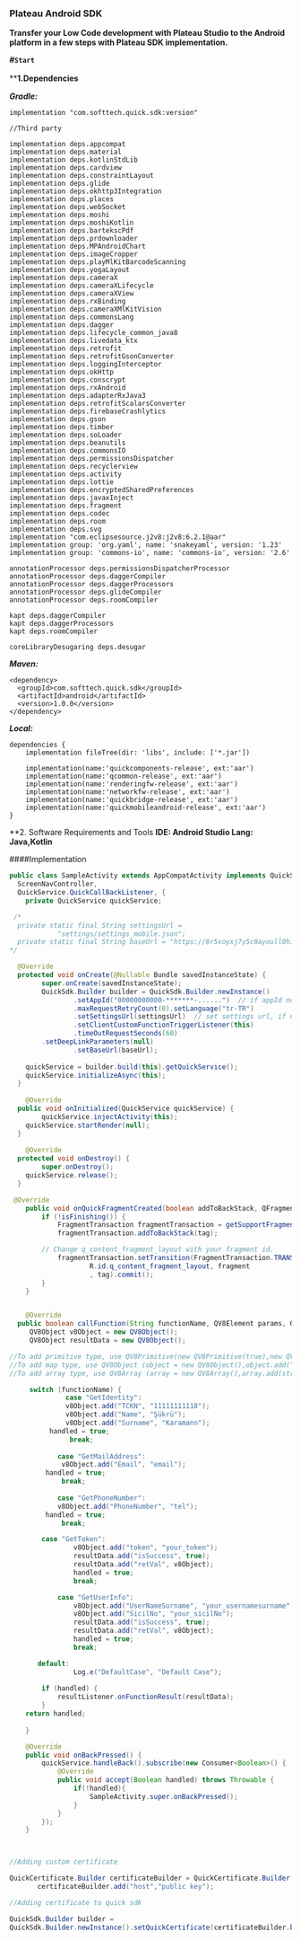 ### Plateau Android SDK

**Transfer your Low Code development with Plateau Studio to the Android platform in a few steps with Plateau SDK implementation.**

**#`Start`**

****1.Dependencies**　

***Gradle:***

    implementation "com.softtech.quick.sdk:version"

    //Third party

    implementation deps.appcompat
    implementation deps.material
    implementation deps.kotlinStdLib
    implementation deps.cardview
    implementation deps.constraintLayout
    implementation deps.glide
    implementation deps.okhttp3Integration
    implementation deps.places
    implementation deps.webSocket
    implementation deps.moshi
    implementation deps.moshiKotlin
    implementation deps.bartekscPdf
    implementation deps.prdownloader
    implementation deps.MPAndroidChart
    implementation deps.imageCropper
    implementation deps.playMlKitBarcodeScanning
    implementation deps.yogaLayout
    implementation deps.cameraX
    implementation deps.cameraXLifecycle
    implementation deps.cameraXView
    implementation deps.rxBinding
    implementation deps.cameraXMlKitVision
    implementation deps.commonsLang
    implementation deps.dagger
    implementation deps.lifecycle_common_java8
    implementation deps.livedata_ktx
    implementation deps.retrofit
    implementation deps.retrofitGsonConverter
    implementation deps.loggingInterceptor
    implementation deps.okHttp
    implementation deps.conscrypt
    implementation deps.rxAndroid
    implementation deps.adapterRxJava3
    implementation deps.retrofitScalarsConverter
    implementation deps.firebaseCrashlytics
    implementation deps.gson
    implementation deps.timber
    implementation deps.soLoader
    implementation deps.beanutils
    implementation deps.commonsIO
    implementation deps.permissionsDispatcher
    implementation deps.recyclerview
    implementation deps.activity
    implementation deps.lottie
    implementation deps.encryptedSharedPreferences
    implementation deps.javaxInject
    implementation deps.fragment
    implementation deps.codec
    implementation deps.room
    implementation deps.svg
    implementation "com.eclipsesource.j2v8:j2v8:6.2.1@aar"
    implementation group: 'org.yaml', name: 'snakeyaml', version: '1.23'
    implementation group: 'commons-io', name: 'commons-io', version: '2.6'
    
    annotationProcessor deps.permissionsDispatcherProcessor
    annotationProcessor deps.daggerCompiler
    annotationProcessor deps.daggerProcessors
    annotationProcessor deps.glideCompiler
    annotationProcessor deps.roomCompiler
    
    kapt deps.daggerCompiler
    kapt deps.daggerProcessors
    kapt deps.roomCompiler
    
    coreLibraryDesugaring deps.desugar

 ***Maven:***

    <dependency>
      <groupId>com.softtech.quick.sdk</groupId>
      <artifactId>android</artifactId>
      <version>1.0.0</version>
    </dependency>

***Local:***

    dependencies {
    	implementation fileTree(dir: 'libs', include: ['*.jar'])
     
     	implementation(name:'quickcomponents-release', ext:'aar')
    	implementation(name:'qcommon-release', ext:'aar')
    	implementation(name:'renderingfw-release', ext:'aar')
    	implementation(name:'networkfw-release', ext:'aar')
    	implementation(name:'quickbridge-release', ext:'aar')
    	implementation(name:'quickmobileandroid-release', ext:'aar')
    }

**2. Software Requirements and Tools
**IDE: Android Studio  Lang: Java,Kotlin**

####Implementation
```java
public class SampleActivity extends AppCompatActivity implements QuickService.AsyncInitialListener,  
  ScreenNavController,  
  QuickService.QuickCallBackListener, {  
    private QuickService quickService;  

 /*
  private static final String settingsUrl =
            "settings/settings_mobile.json";
  private static final String baseUrl = "https://8r5xoyxj7y5c0ayoull0hi.z6.web.core.windows.net/";
*/

  @Override  
  protected void onCreate(@Nullable Bundle savedInstanceState) {  
        super.onCreate(savedInstanceState);  
		QuickSdk.Builder builder = QuickSdk.Builder.newInstance()  
                .setAppId("00000000000-*******-......")  // if appId not provided, set null.
                .maxRequestRetryCount(0).setLanguage("tr-TR")  
                .setSettingsUrl(settingsUrl)  // set settings url, if not provied set null.
                .setClientCustomFunctionTriggerListener(this)  
                .timeOutRequestSeconds(60)
		.setDeepLinkParameters(null)  
                .setBaseUrl(baseUrl);  
  
	quickService = builder.build(this).getQuickService();  
	quickService.initializeAsync(this);  
  }  
  
    @Override  
  public void onInitialized(QuickService quickService) {  
        quickService.injectActivity(this);  
	quickService.startRender(null);  
  }  
  
    @Override  
  protected void onDestroy() {  
        super.onDestroy();  
 	quickService.release();  
  }

 @Override
    public void onQuickFragmentCreated(boolean addToBackStack, QFragment fragment, String tag) {
        if (!isFinishing()) {
            FragmentTransaction fragmentTransaction = getSupportFragmentManager().beginTransaction();
            fragmentTransaction.addToBackStack(tag);

	    // Change q_content_fragment_layout with your fragment id.
            fragmentTransaction.setTransition(FragmentTransaction.TRANSIT_FRAGMENT_OPEN).add(
                    R.id.q_content_fragment_layout, fragment
                    , tag).commit();
        }
    }


    @Override  
  public boolean callFunction(String functionName, QV8Element params, QuickService.FunctionCallBackListener resultListener) {  
     QV8Object v8Object = new QV8Object();
     QV8Object resultData = new QV8Object();

//To add primitive type, use QV8Primitive(new QV8Primitive(true),new QV8Primitive(2),new QV8Primitive("string")).
//To add map type, use QV8Object (object = new QV8Object(),object.add("key",string|boolean,integer,float,QV8Primitive,QV8Array,QV8Object)).
//To add array type, use QV8Array (array = new QV8Array(),array.add(string|boolean,integer,float,QV8Primitive,QV8Array,QV8Object)).

     switch (functionName) {  
          	  case "GetIdentity":  
          	  v8Object.add("TCKN", "11111111118");  
          	  v8Object.add("Name", "Şükrü");  
          	  v8Object.add("Surname", "Karamann");
	  	  handled = true;  
         	   break; 
            
            case "GetMailAddress":  
           	 v8Object.add("Email", "email");
	   	 handled = true;  
           	 break;
	  
            case "GetPhoneNumber":  
	    	v8Object.add("PhoneNumber", "tel");
	   	 handled = true;
           	 break;

	    case "GetToken":
                v8Object.add("token", "your_token");
                resultData.add("isSuccess", true);
                resultData.add("retVal", v8Object);
                handled = true;
                break;

            case "GetUserInfo":
                v8Object.add("UserNameSurname", "your_usernamesurname");
                v8Object.add("SicilNo", "your_sicilNo");
                resultData.add("isSuccess", true);
                resultData.add("retVal", v8Object);
                handled = true;
                break;

	   default:
                Log.e("DefaultCase", "Default Case");
	
        if (handled) {
            resultListener.onFunctionResult(resultData);
        }
	return handled;  
      
    }

    @Override
    public void onBackPressed() {
        quickService.handleBack().subscribe(new Consumer<Boolean>() {
            @Override
            public void accept(Boolean handled) throws Throwable {
                if(!handled){
                    SampleActivity.super.onBackPressed();
                }
            }
        });
    }



//Adding custom certificate

QuickCertificate.Builder certificateBuilder = QuickCertificate.Builder.newQuickCertificate();
       certificateBuilder.add("host","public key");

//Adding certificate to quick sdk

QuickSdk.Builder builder =
QuickSdk.Builder.newInstance().setQuickCertificate(certificateBuilder.build()) 
                








